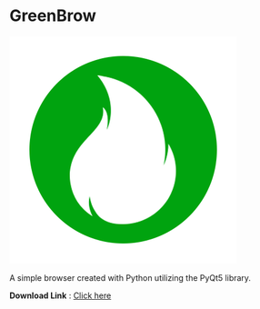 
# GreenBrow

![GreenBrow](https://github.com/shayansaha85/greenbrow/blob/master/browserIcon.png)

A simple browser created with Python utilizing the PyQt5 library.

**Download Link** : [Click here](https://github.com/shayansaha85/greenbrow/raw/master/setup/greenbrow.exe)




    
